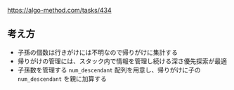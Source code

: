 https://algo-method.com/tasks/434

## 考え方
- 子孫の個数は行きがけには不明なので帰りがけに集計する
- 帰りがけの管理には、スタック内で情報を管理し続ける深さ優先探索が最適
- 子孫数を管理する `num_descendant` 配列を用意し、帰りがけに子の `num_descendant` を親に加算する

